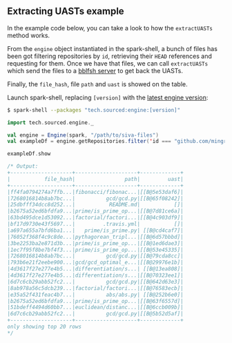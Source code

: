 ## Extracting UASTs example

In the example code below, you can take a look to how the `extractUASTs` method works.

From the `engine` object instantiated in the spark-shell, a bunch of files has been got filtering repositories by `id`, retrieving their `HEAD` references and requesting for them. Once we have that files, we can call `extractUASTs` which send the files to a [bblfsh server](https://github.com/bblfsh/server) to get back the UASTs.

Finally, the `file_hash`, file `path` and `uast` is showed on the table.

Launch spark-shell, replacing `[version]` with the [latest engine version](http://search.maven.org/#search%7Cga%7C1%7Ctech.sourced):
```sh
$ spark-shell --packages "tech.sourced:engine:[version]"
```

```scala
import tech.sourced.engine._

val engine = Engine(spark, "/path/to/siva-files")
val exampleDf = engine.getRepositories.filter('id === "github.com/mingrammer/funmath.git").getHEAD.getFiles.extractUASTs.select('file_hash, 'path, 'uast)

exampleDf.show

/* Output:
+--------------------+--------------------+-------------+
|           file_hash|                path|         uast|
+--------------------+--------------------+-------------+
|ff4fa0794274a7ffb...|fibonacci/fibonac...|[[B@5e53daf6]|
|7268016814b8ab7bc...|          gcd/gcd.py|[[B@65f08242]|
|25dbfff34dcc8d252...|           README.md|           []|
|b2675a52ed6bfdfa9...|prime/is_prime_op...|[[B@7d81ce6a]|
|63bd495dce1d53092...|factorial/factori...|[[B@4c903df9]|
|bf17d9730e43f5697...|         .travis.yml|           []|
|a697a655a7bfd6ba1...|   prime/is_prime.py| [[B@cd4caf7]|
|76052f368f4c9c8de...|pythagorean_tripl...|[[B@6d57bbbd]|
|3be2253ba2e871d3b...|prime/is_prime_op...|[[B@1ed6dae3]|
|1ec7f95f8be7bf4f3...|prime/is_prime_op...|[[B@53e45335]|
|7268016814b8ab7bc...|          gcd/gcd.py|[[B@79cda8cc]|
|793b6e21f2eebe900...|gcd/gcd_optimal_e...|[[B@29976e1b]|
|4d3617f27e277e4b5...|differentiation/s...| [[B@13ea808]|
|4d3617f27e277e4b5...|differentiation/s...|[[B@70323ee1]|
|6d7c6cb29abb52fc2...|          gcd/gcd.py|[[B@642d63e3]|
|8ab978a56c5dcb239...|factorial/factori...|[[B@76583ecb]|
|e35a52f431feac4b7...|          abs/abs.py| [[B@252b6e0]|
|b2675a52ed6bfdfa9...|prime/is_prime_op...|[[B@63f6557d]|
|51bdeff4494d60bb7...|euclidean/distanc...|[[B@6ccb009b]|
|6d7c6cb29abb52fc2...|          gcd/gcd.py|[[B@5b52d5af]|
+--------------------+--------------------+-------------+
only showing top 20 rows
*/
```
